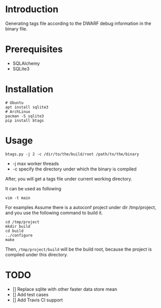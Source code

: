 # Introduction
Generating tags file according to the DWARF debug information in the binary file.

# Prerequisites
- SQLAlchemy
- SQLite3

# Installation
```
# Ubuntu
apt install sqlite3 
# ArchLinux
pacman -S sqlite3
pip install btags
```

# Usage
```
btags.py -j 2 -c /dir/to/the/build/root /path/to/the/binary
```
* -j max worker threads
* -c specify the directory under which the binary is compiled

After, you will get a tags file under current working directory.

It can be used as following
```
vim -t main
```

For examples
Assume there is a autoconf project under dir /tmp/project, and you use the following
command to build it.
```
cd /tmp/project
mkdir build
cd build
../configure
make
```
Then, ``/tmp/project/build`` will be the build root, because the project is compiled
under this directory.

# TODO
- [] Replace sqlite with other faster data store mean
- [] Add test cases
- [] Add Travis CI support

